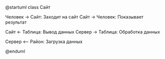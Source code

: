 @startuml
class Сайт

Человек -> Сайт: Заходит на сайт 
Сайт -> Человек: Показывает результат



Сайт <- Таблица: Вывод данных
Сервер -> Таблица: Обработка данных


Сервер <-- Район: Загрузка данных



@enduml